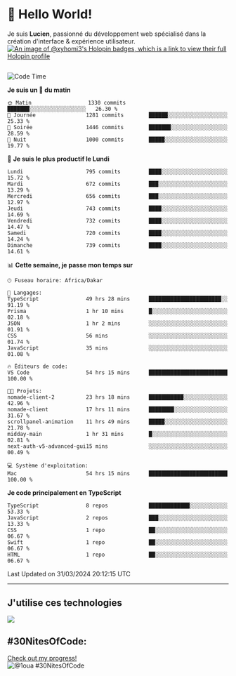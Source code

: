 # 👋 Hello World!

Je suis **Lucien**, passionné du développement web spécialisé dans la création d'interface & expérience utilisateur.
[![An image of @xyhomi3's Holopin badges, which is a link to view their full Holopin profile](https://holopin.me/xyhomi3)](https://holopin.io/@xyhomi3)

##

<!--START_SECTION:waka-->
![Code Time](http://img.shields.io/badge/Code%20Time-800%20hrs%2057%20mins-blue)

**Je suis un 🐤 du matin** 

```text
🌞 Matin                  1330 commits        ███████░░░░░░░░░░░░░░░░░░   26.30 % 
🌆 Journée                1281 commits        ██████░░░░░░░░░░░░░░░░░░░   25.33 % 
🌃 Soirée                 1446 commits        ███████░░░░░░░░░░░░░░░░░░   28.59 % 
🌙 Nuit                   1000 commits        █████░░░░░░░░░░░░░░░░░░░░   19.77 % 
```
📅 **Je suis le plus productif le Lundi** 

```text
Lundi                    795 commits         ████░░░░░░░░░░░░░░░░░░░░░   15.72 % 
Mardi                    672 commits         ███░░░░░░░░░░░░░░░░░░░░░░   13.29 % 
Mercredi                 656 commits         ███░░░░░░░░░░░░░░░░░░░░░░   12.97 % 
Jeudi                    743 commits         ████░░░░░░░░░░░░░░░░░░░░░   14.69 % 
Vendredi                 732 commits         ████░░░░░░░░░░░░░░░░░░░░░   14.47 % 
Samedi                   720 commits         ████░░░░░░░░░░░░░░░░░░░░░   14.24 % 
Dimanche                 739 commits         ████░░░░░░░░░░░░░░░░░░░░░   14.61 % 
```


📊 **Cette semaine, je passe mon temps sur** 

```text
🕑︎ Fuseau horaire: Africa/Dakar

💬 Langages: 
TypeScript               49 hrs 28 mins      ███████████████████████░░   91.19 % 
Prisma                   1 hr 10 mins        █░░░░░░░░░░░░░░░░░░░░░░░░   02.18 % 
JSON                     1 hr 2 mins         ░░░░░░░░░░░░░░░░░░░░░░░░░   01.91 % 
CSS                      56 mins             ░░░░░░░░░░░░░░░░░░░░░░░░░   01.74 % 
JavaScript               35 mins             ░░░░░░░░░░░░░░░░░░░░░░░░░   01.08 % 

🔥 Éditeurs de code: 
VS Code                  54 hrs 15 mins      █████████████████████████   100.00 % 

🐱‍💻 Projets: 
nomade-client-2          23 hrs 18 mins      ███████████░░░░░░░░░░░░░░   42.96 % 
nomade-client            17 hrs 11 mins      ████████░░░░░░░░░░░░░░░░░   31.67 % 
scrollpanel-animation    11 hrs 49 mins      █████░░░░░░░░░░░░░░░░░░░░   21.78 % 
midday-main              1 hr 31 mins        █░░░░░░░░░░░░░░░░░░░░░░░░   02.81 % 
next-auth-v5-advanced-gui15 mins             ░░░░░░░░░░░░░░░░░░░░░░░░░   00.49 % 

💻 Système d'exploitation: 
Mac                      54 hrs 15 mins      █████████████████████████   100.00 % 
```

**Je code principalement en TypeScript** 

```text
TypeScript               8 repos             █████████████░░░░░░░░░░░░   53.33 % 
JavaScript               2 repos             ███░░░░░░░░░░░░░░░░░░░░░░   13.33 % 
CSS                      1 repo              ██░░░░░░░░░░░░░░░░░░░░░░░   06.67 % 
Swift                    1 repo              ██░░░░░░░░░░░░░░░░░░░░░░░   06.67 % 
HTML                     1 repo              ██░░░░░░░░░░░░░░░░░░░░░░░   06.67 % 
```




 Last Updated on 31/03/2024 20:12:15 UTC
<!--END_SECTION:waka-->
---

## J'utilise ces technologies

<p align="left">
  <a href="https://skillicons.dev">
    <img src="https://skillicons.dev/icons?i=ts,js,md,scss,tailwind,react,redux,docker,express,astro,vite,nextjs,vercel,figma,ableton" />
  </a>
</p>

## #30NitesOfCode:
  [Check out my progress!](https://www.codedex.io/@1oua/30-nites-of-code)  
  ![@1oua #30NitesOfCode](https://www.codedex.io/api/petStatus?user=1oua)
